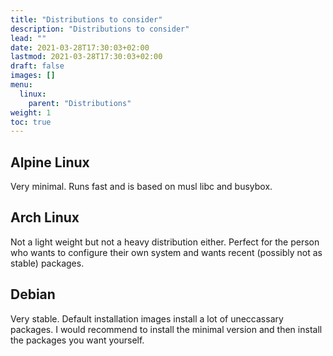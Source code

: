```yaml
---
title: "Distributions to consider"
description: "Distributions to consider"
lead: ""
date: 2021-03-28T17:30:03+02:00
lastmod: 2021-03-28T17:30:03+02:00
draft: false
images: []
menu: 
  linux:
    parent: "Distributions"
weight: 1
toc: true
---
```


## Alpine Linux

Very minimal. Runs fast and is based on musl libc and busybox.

## Arch Linux

Not a light weight but not a heavy distribution either. Perfect for the person who wants to configure their own system and wants recent (possibly not as stable) packages.

## Debian

Very stable. Default installation images install a lot of uneccassary packages. I would recommend to install the minimal version and then install the packages you want yourself.
